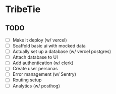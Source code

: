 # TribeTie

## TODO

- [ ] Make it deploy (w/ vercel)
- [ ] Scaffold basic ui with mocked data
- [ ] Actually set up a database (w/ vercel postgres)
- [ ] Attach database to UI
- [ ] Add authentication (w/ clerk)
- [ ] Create user personas
- [ ] Error management (w/ Sentry)
- [ ] Routing setup
- [ ] Analytics (w/ posthog)
